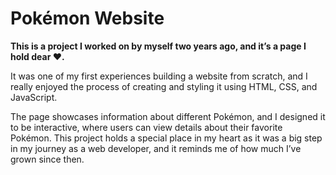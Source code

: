 # Pokémon Website

<p><b>This is a project I worked on by myself two years ago, and it’s a page I hold dear ❤️.</b> </p> 
<p>It was one of my first experiences building a website from scratch, and I really enjoyed the process of creating and styling it using HTML, CSS, and JavaScript. </p>

<p>The page showcases information about different Pokémon, and I designed it to be interactive, where users can view details about their favorite Pokémon. This project holds a special place in my heart as it was a big step in my journey as a web developer, and it reminds me of how much I’ve grown since then.</p>
